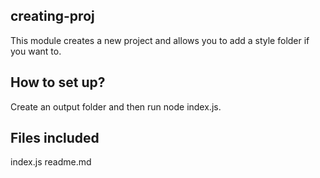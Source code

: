 ## creating-proj

This module creates a new project and allows you to add a style folder if you want to.

## How to set up?

Create an output folder and then run node index.js.

## Files included

index.js
readme.md
